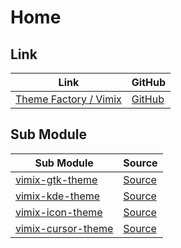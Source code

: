 

# Home


## Link

| Link | GitHub |
| ---- | ------ |
| [Theme Factory / Vimix](https://samwhelp.github.io/theme-factory-vimix/) | [GitHub](https://github.com/samwhelp/theme-factory-vimix) |


## Sub Module

| Sub Module | Source |
| --- | --- |
| [vimix-gtk-theme](https://github.com/samwhelp/theme-factory-vimix/tree/main/project/vimix-gtk-theme/asset) | [Source](https://github.com/vinceliuice/vimix-gtk-themes) |
| [vimix-kde-theme](https://github.com/samwhelp/theme-factory-vimix/tree/main/project/vimix-kde-theme/asset) | [Source](https://github.com/vinceliuice/vimix-kde) |
| [vimix-icon-theme](https://github.com/samwhelp/theme-factory-vimix/tree/main/project/vimix-icon-theme/asset) | [Source](https://github.com/vinceliuice/vimix-icon-theme) |
| [vimix-cursor-theme](https://github.com/samwhelp/theme-factory-vimix/tree/main/project/vimix-cursor-theme/asset) | [Source](https://github.com/vinceliuice/Vimix-cursors) |
